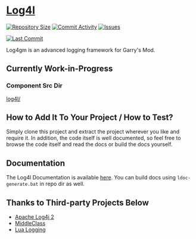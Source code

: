 # [Log4l](https://github.com/GrayWolf64/logging-log4l/wiki)

[![Repository Size](https://img.shields.io/github/repo-size/GrayWolf64/logging-log4l?label=Repository%20Size&style=flat-square)](https://github.com/GrayWolf64/logging-log4l/)
[![Commit Activity](https://img.shields.io/github/commit-activity/m/GrayWolf64/logging-log4l?label=Commit%20Activity&style=flat-square)](https://github.com/GrayWolf64/logging-log4l/graphs/commit-activity)
[![Issues](https://img.shields.io/github/issues/GrayWolf64/logging-log4l?style=flat-square)](https://github.com/GrayWolf64/logging-log4l/issues)

[![Last Commit](https://img.shields.io/github/last-commit/GrayWolf64/logging-log4l)](https://github.com/GrayWolf64/logging-log4l/)

Log4gm is an advanced logging framework for Garry's Mod.

## Currently Work-in-Progress

### Component Src Dir

[log4l/](https://github.com/GrayWolf64/logging-log4l/tree/main/log4l)

## How to Add It To Your Project / How to Test?

Simply clone this project and extract the project wherever you like and require it.
In addition, the code itself is well documented, so feel free to browse the code itself and read the docs or build the docs yourself.

## Documentation

The Log4l Documentation is available [here](https://github.com/GrayWolf64/logging-log4l/wiki).
You can build docs using `ldoc-generate.bat` in repo dir as well.

## Thanks to Third-party Projects Below

* [Apache Log4j 2](https://github.com/apache/logging-log4j2)
* [MiddleClass](https://github.com/kikito/middleclass)
* [Lua Logging](https://github.com/lunarmodules/lualogging/)
